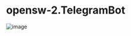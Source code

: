 # opensw-2.TelegramBot
![image](https://github.com/nahyun0423/opensw-2.TelegramBot/assets/68987116/811e381b-db95-4af9-81e6-e2ac67494d37)
